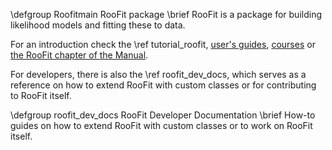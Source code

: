 \defgroup Roofitmain RooFit package
\brief RooFit is a package for building likelihood models and fitting these to data.

For an introduction check the \ref tutorial_roofit, [user's guides](https://root.cern.ch/root-user-guides-and-manuals),
[courses](https://root.cern.ch/courses) or [the RooFit chapter of the Manual](https://root.cern/manual/roofit/).

For developers, there is also the \ref roofit_dev_docs, which serves as a reference on how to extend RooFit with custom classes or for contributing to RooFit itself.

\defgroup roofit_dev_docs RooFit Developer Documentation
\brief How-to guides on how to extend RooFit with custom classes or to work on RooFit itself.
